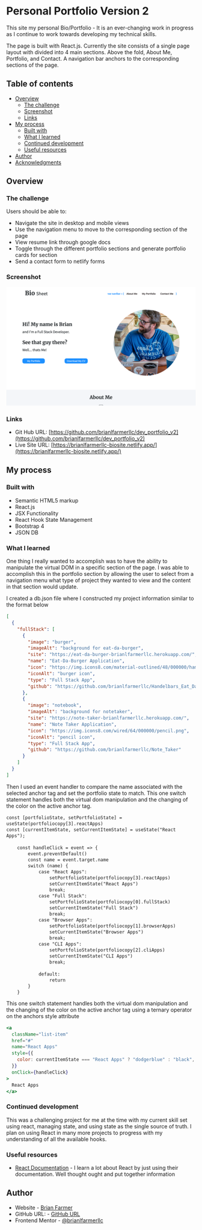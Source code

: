 # Personal Portfolio Version 2

This site my personal Bio/Portfolio - It is an ever-changing work in progress as I continue to work towards developing my technical skills.

The page is built with React.js. Currently the site consists of a single page layout with divided into 4 main sections. Above the fold, About Me, Portfolio, and Contact. A navigation bar anchors to the corresponding sections of the page.

## Table of contents

- [Overview](#overview)
  - [The challenge](#the-challenge)
  - [Screenshot](#screenshot)
  - [Links](#links)
- [My process](#my-process)
  - [Built with](#built-with)
  - [What I learned](#what-i-learned)
  - [Continued development](#continued-development)
  - [Useful resources](#useful-resources)
- [Author](#author)
- [Acknowledgments](#acknowledgments)

## Overview

### The challenge

Users should be able to:

- Navigate the site in desktop and mobile views
- Use the navigation menu to move to the corresponding section of the page
- View resume link through google docs
- Toggle through the different portfolio sections and generate portfolio cards for section
- Send a contact form to netlify forms

### Screenshot

![](./screenshot.png)

### Links

- Git Hub URL: [https://github.com/brianlfarmerllc/dev_portfolio_v2](https://github.com/brianlfarmerllc/dev_portfolio_v2)
- Live Site URL: [https://brianlfarmerllc-biosite.netlify.app/](https://brianlfarmerllc-biosite.netlify.app/)

## My process

### Built with

- Semantic HTML5 markup
- React.js
- JSX Functionality
- React Hook State Management
- Bootstrap 4
- JSON DB

### What I learned

One thing I really wanted to accomplish was to have the ability to manipulate the virtual DOM in a specific section of the page. I was able to accomplish this in the portfolio section by allowing the user to select from a navigation menu what type of project they wanted to view and the content in that section would update.

I created a db.json file where I constructed my project information similar to the format below

```JSON
[
  {
    "fullStack": [
      {
        "image": "burger",
        "imageAlt": "background for eat-da-burger",
        "site": "https://eat-da-burger-brianlfarmerllc.herokuapp.com/",
        "name": "Eat-Da-Burger Application",
        "icon": "https://img.icons8.com/material-outlined/48/000000/hamburger.png",
        "iconAlt": "burger icon",
        "type": "Full Stack App",
        "github": "https://github.com/brianlfarmerllc/Handelbars_Eat_Da_Burger"
      },
      {
        "image": "notebook",
        "imageAlt": "background for notetaker",
        "site": "https://note-taker-brianlfarmerllc.herokuapp.com/",
        "name": "Note Taker Application",
        "icon": "https://img.icons8.com/wired/64/000000/pencil.png",
        "iconAlt": "pencil icon",
        "type": "Full Stack App",
        "github": "https://github.com/brianlfarmerllc/Note_Taker"
      }
    ]
  }
]
```

Then I used an event handler to compare the name associated with the selected anchor tag and set the portfolio state to match. This one switch statement handles both the virtual dom manipulation and the changing of the color on the active anchor tag.

```JSX
const [portfolioState, setPortfolioState] = useState(portfoliocopy[3].reactApps)
const [currentItemState, setCurrentItemState] = useState("React Apps");

    const handleClick = event => {
        event.preventDefault()
        const name = event.target.name
        switch (name) {
            case "React Apps":
                setPortfolioState(portfoliocopy[3].reactApps)
                setCurrentItemState("React Apps")
                break;
            case "Full Stack":
                setPortfolioState(portfoliocopy[0].fullStack)
                setCurrentItemState("Full Stack")
                break;
            case "Browser Apps":
                setPortfolioState(portfoliocopy[1].browserApps)
                setCurrentItemState("Browser Apps")
                break;
            case "CLI Apps":
                setPortfolioState(portfoliocopy[2].cliApps)
                setCurrentItemState("CLI Apps")
                break;

            default:
                return
        }
    }
```

This one switch statement handles both the virtual dom manipulation and the changing of the color on the active anchor tag using a ternary operator on the anchors style attribute

```jsx
<a
  className="list-item"
  href="#"
  name="React Apps"
  style={{
    color: currentItemState === "React Apps" ? "dodgerblue" : "black",
  }}
  onClick={handleClick}
>
  React Apps
</a>
```

### Continued development

This was a challenging project for me at the time with my current skill set using react, managing state, and using state as the single source of truth. I plan on using React in many more projects to progress with my understanding of all the available hooks.

### Useful resources

- [React Documentation](https://reactjs.org/docs/getting-started.html) - I learn a lot about React by just using their documentation. Well thought ought and put together information

## Author

- Website - [Brian Farmer](https://brianlfarmerllc-biosite.netlify.app/)
- GitHub URL: - [GitHub URL](https://github.com/brianlfarmerllc/fem_launch_timer)
- Frontend Mentor - [@brianlfarmerllc](https://www.frontendmentor.io/profile/brianlfarmerllc)
